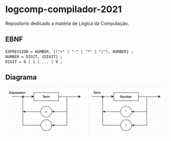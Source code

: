 # logcomp-compilador-2021
Repositorio dedicado a matéria de Lógica da Computação.


## EBNF

```
EXPRESSION = NUMBER, {("+" | "-" | "*" | "/"), NUMBER} ;
NUMBER = DIGIT, {DIGIT} ;
DIGIT = 0 | 1 | ... | 9 ;
```

## Diagrama

![Diagrama](Diagrama.png)
